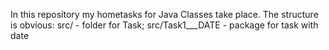 In this repository my hometasks for Java Classes take place.
The structure is obvious:
src/ - folder for Task;
src/Task1___DATE - package for task with date
